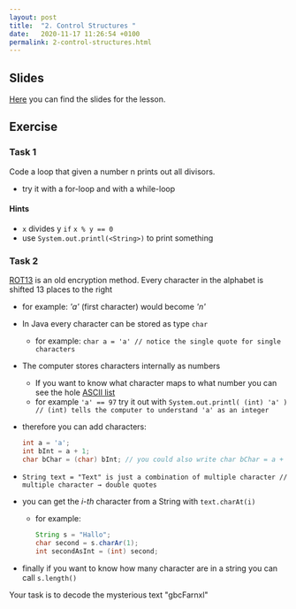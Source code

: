 ```yaml
---
layout: post
title:  "2. Control Structures "
date:   2020-11-17 11:26:54 +0100
permalink: 2-control-structures.html
---
```

## Slides 
[Here](https://github.com/jkrude/java-begginer-lesson/blob/master/slides/02-control-structures.pdf) you can find the slides for the lesson.

## Exercise

### Task 1
Code a loop that given a number n prints out all divisors.
- try it with a for-loop and with a while-loop
#### Hints
- `x` divides y `if` `x % y == 0`
- use `System.out.printl(<String>)` to print something

### Task 2
[ROT13](https://en.wikipedia.org/wiki/ROT13) is an old encryption method. Every character in the alphabet is shifted 13 places to the right

- for example: *'a'* (first character) would become *'n'*
- In Java every character can be stored as type `char`
  
  - for example: `char a = 'a' // notice the single quote for single characters`
- The computer stores characters internally as numbers
  - If you want to know what character maps to what number you can see the hole [ASCII list](https://upload.wikimedia.org/wikipedia/commons/thumb/1/1b/ASCII-Table-wide.svg/1280px-ASCII-Table-wide.svg.png)
  - for example `'a' == 97` try it out with `System.out.printl( (int) 'a' ) // (int) tells the computer to understand 'a' as an integer`

- therefore you can add characters:

  ```java
  int a = 'a';
  int bInt = a + 1;
  char bChar = (char) bInt; // you could also write char bChar = a + 1;
  ```

- `String text = "Text" is just a combination of multiple character // multiple character → double quotes`

- you can get the *i-th* character from a String with `text.charAt(i)`

  - for example:

    ```java
    String s = "Hallo";
    char second = s.charAr(1);
    int secondAsInt = (int) second;
    ```


- finally if you want to know how many character are in a string you can call `s.length()`

Your task is to decode the mysterious text "gbcFarnxl"

